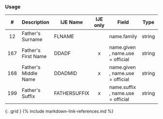 ### Usage


| **#** |  **Description**   |  **IJE Name**   | IJE only |  **Field**  |  **Type**  | **Value Set**  |
| :---------: | ------------- | ------------ | :----------: |---------- | -------- | -------- |
| 12 | Father's Surname | FLNAME| |name.family | string | - | 
| 167 | Father's First Name | DDADF| x|name.given , name.use = official | string | - | 
| 168 | Father's Middle Name | DDADMID| x|name.given , name.use = official | string | - | 
| 199 | Father's Suffix | FATHERSUFFIX| x|name.suffix , name.use = official | string | - | 
{: .grid }
{% include markdown-link-references.md %}
